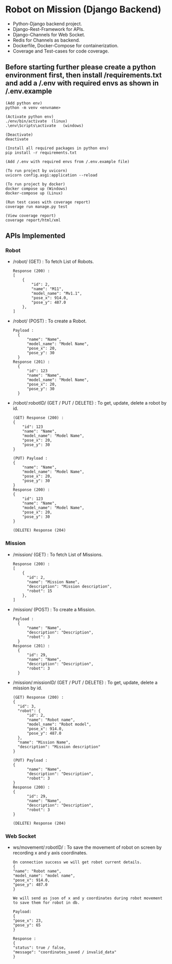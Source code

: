 # Robot on Mission (Django Backend)

- Python-Django backend project.
- Django-Rest-Framework for APIs.
- Django-Channels for Web Socket.
- Redis for Channels as backend.
- Dockerfile, Docker-Compose for containerization.
- Coverage and Test-cases for code coverage.

## Before starting further please create a python environment first, then install /requirements.txt and add a /.env with required envs as shown in /.env.example

```
(Add python env)
python -m venv <envname>

(Activate python env)
./env/bin/activate  (linux)
.\env\Scripts\activate   (windows)

(Deactivate)
deactivate

(Install all required packages in python env)
pip install -r requirements.txt

(Add /.env with required envs from /.env.example file)

(To run project by uvicorn)
uvicorn config.asgi:application --reload

(To run project by docker)
docker compose up (Windows)
docker-compose up (Linux)

(Run test cases with coverage report)
coverage run manage.py test

(View coverage report)
coverage report/html/xml
```

## APIs Implemented

### Robot

- /robot/ (GET) : To fetch List of Robots.

  ```
  Response (200) :
  [
      {
          "id": 2,
          "name": "M11",
          "model_name": "Mv1.1",
          "pose_x": 914.0,
          "pose_y": 487.0
      },
  ]
  ```

- /robot/ (POST) : To create a Robot.

  ```
  Payload :
    {
        "name": "Name",
        "model_name": "Model Name",
        "pose_x": 20,
        "pose_y": 30
    }
  Response (201) :
    {
        "id": 123
        "name": "Name",
        "model_name": "Model Name",
        "pose_x": 20,
        "pose_y": 30
    }
  ```

- /robot/:robotID/ (GET / PUT / DELETE) : To get, update, delete a robot by id.

  ```
  (GET) Response (200) :
  {
      "id": 123
      "name": "Name",
      "model_name": "Model Name",
      "pose_x": 20,
      "pose_y": 30
  }

  (PUT) Payload :
  {
      "name": "Name",
      "model_name": "Model Name",
      "pose_x": 20,
      "pose_y": 30
  }
  Response (200) :
  {
      "id": 123
      "name": "Name",
      "model_name": "Model Name",
      "pose_x": 20,
      "pose_y": 30
  }

  (DELETE) Response (204)
  ```

### Mission

- /mission/ (GET) : To fetch List of Missions.

  ```
  Response (200) :
  [
      {
        "id": 2,
        "name": "Mission Name",
        "description": "Mission description",
        "robot": 15
      },
  ]
  ```

- /mission/ (POST) : To create a Mission.

  ```
  Payload :
    {
        "name": "Name",
        "description": "Description",
        "robot": 3
    }
  Response (201) :
    {
        "id": 29,
        "name": "Name",
        "description": "Description",
        "robot": 3
    }
  ```

- /mission/:missionID/ (GET / PUT / DELETE) : To get, update, delete a mission by id.

  ```
  (GET) Response (200) :
  {
    "id": 3,
    "robot": {
        "id": 2,
        "name": "Robot name",
        "model_name": "Robot model",
        "pose_x": 914.0,
        "pose_y": 487.0
    },
    "name": "Mission Name",
    "description": "Mission description"
  }

  (PUT) Payload :
  {
        "name": "Name",
        "description": "Description",
        "robot": 3
  }
  Response (200) :
  {
        "id": 29,
        "name": "Name",
        "description": "Description",
        "robot": 3
  }

  (DELETE) Response (204)
  ```

### Web Socket

- ws/movement/:robotID/ : To save the movement of robot on screen by recording x and y axis coordinates.

  ```
  On connection success we will get robot current details.
  {
  "name": "Robot name",
  "model_name": "model name",
  "pose_x": 914.0,
  "pose_y": 487.0
  }

  We will send as json of x and y coordinates during robot movement to save them for robot in db.

  Payload:
  {
  "pose_x": 23,
  "pose_y": 65
  }

  Response :
  {
  "status": true / false,
  "message": "coordinates_saved / invalid_data"
  }

  ```
